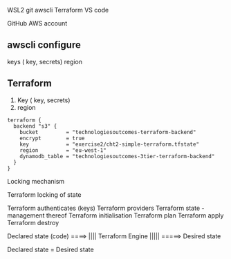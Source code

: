 WSL2
git
awscli
Terraform
VS code

GitHub
AWS account

awscli configure
----------------
keys ( key, secrets)
region


Terraform
---------
1) Key ( key, secrets)
2) region


```
terraform {
  backend "s3" {
    bucket         = "technologiesoutcomes-terraform-backend"
    encrypt        = true
    key            = "exercise2/cht2-simple-terraform.tfstate"
    region         = "eu-west-1"
    dynamodb_table = "technologiesoutcomes-3tier-terraform-backend"
  }
}
```
Locking mechanism

Terraform locking of state

Terraform authenticates (keys)
Terraform providers
Terraform state - management thereof 
Terraform initialisation
Terraform plan
Terraform apply
Terraform destroy

Declared state (code) ====> |||| Terraform Engine ||||| =====> Desired state

Declared state = Desired state


